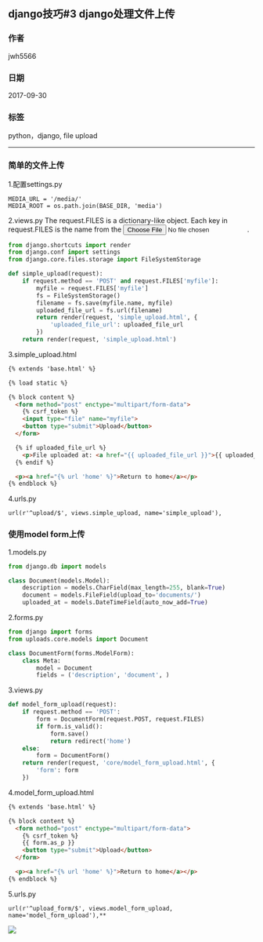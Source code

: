 ## django技巧#3 django处理文件上传
### 作者               
jwh5566                
                
### 日期              
2017-09-30                  
### 标签              
python，django, file upload 

---
### 简单的文件上传
1.配置settings.py
```
MEDIA_URL = '/media/'
MEDIA_ROOT = os.path.join(BASE_DIR, 'media')
```
2.views.py
The request.FILES is a dictionary-like object. Each key in request.FILES is the name from the <input type="file" name="" />.
```python
from django.shortcuts import render
from django.conf import settings
from django.core.files.storage import FileSystemStorage

def simple_upload(request):
    if request.method == 'POST' and request.FILES['myfile']:
        myfile = request.FILES['myfile']
        fs = FileSystemStorage()
        filename = fs.save(myfile.name, myfile)
        uploaded_file_url = fs.url(filename)
        return render(request, 'simple_upload.html', {
            'uploaded_file_url': uploaded_file_url
        })
    return render(request, 'simple_upload.html')
```
3.simple_upload.html
```html
{% extends 'base.html' %}

{% load static %}

{% block content %}
  <form method="post" enctype="multipart/form-data">
    {% csrf_token %}
    <input type="file" name="myfile">
    <button type="submit">Upload</button>
  </form>

  {% if uploaded_file_url %}
    <p>File uploaded at: <a href="{{ uploaded_file_url }}">{{ uploaded_file_url }}</a></p>
  {% endif %}

  <p><a href="{% url 'home' %}">Return to home</a></p>
{% endblock %}
```
4.urls.py
```
url(r'^upload/$', views.simple_upload, name='simple_upload'),

```

### 使用model form上传
1.models.py
```python
from django.db import models

class Document(models.Model):
    description = models.CharField(max_length=255, blank=True)
    document = models.FileField(upload_to='documents/')
    uploaded_at = models.DateTimeField(auto_now_add=True)
```
2.forms.py
```python
from django import forms
from uploads.core.models import Document

class DocumentForm(forms.ModelForm):
    class Meta:
        model = Document
        fields = ('description', 'document', )
```
3.views.py
```python
def model_form_upload(request):
    if request.method == 'POST':
        form = DocumentForm(request.POST, request.FILES)
        if form.is_valid():
            form.save()
            return redirect('home')
    else:
        form = DocumentForm()
    return render(request, 'core/model_form_upload.html', {
        'form': form
    })
```
4.model_form_upload.html
```html
{% extends 'base.html' %}

{% block content %}
  <form method="post" enctype="multipart/form-data">
    {% csrf_token %}
    {{ form.as_p }}
    <button type="submit">Upload</button>
  </form>

  <p><a href="{% url 'home' %}">Return to home</a></p>
{% endblock %}
```
5.urls.py
```
url(r'^upload_form/$', views.model_form_upload, name='model_form_upload'),**
```
![](https://i.imgur.com/q1UyXea.jpg)